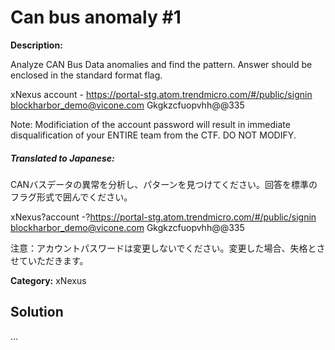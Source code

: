 # Can bus anomaly #1

**Description:**

Analyze CAN Bus Data anomalies and find the pattern. Answer should be enclosed in the standard format flag.

xNexus account - https://portal-stg.atom.trendmicro.com/#/public/signin
blockharbor_demo@vicone.com
Gkgkzcfuopvhh@@335

Note: Modificiation of the account password will result in immediate disqualification of your ENTIRE team from the CTF. DO NOT MODIFY.

##### **Translated to Japanese:**
CANバスデータの異常を分析し、パターンを見つけてください。回答を標準のフラグ形式で囲んでください。

xNexus?account -?https://portal-stg.atom.trendmicro.com/#/public/signin
blockharbor_demo@vicone.com
Gkgkzcfuopvhh@@335

注意：アカウントパスワードは変更しないでください。変更した場合、失格とさせていただきます。

**Category:** xNexus

## Solution

...
